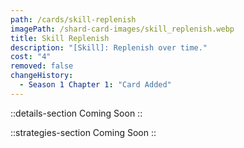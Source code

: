 ```yaml
---
path: /cards/skill-replenish
imagePath: /shard-card-images/skill_replenish.webp
title: Skill Replenish
description: "[Skill]: Replenish over time."
cost: "4"
removed: false
changeHistory:
  - Season 1 Chapter 1: "Card Added"
---
```


::details-section
Coming Soon
::

::strategies-section
Coming Soon
::
